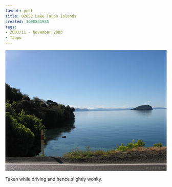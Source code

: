 ```yaml
---
layout: post
title: 02652 Lake Taupo Islands
created: 1090861985
tags:
- 2003/11 - November 2003
- Taupo
---
```


<img src="/image/images/126_2652-893.jpg"/>

Taken while driving and hence slightly wonky.
